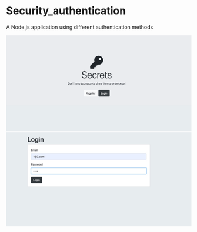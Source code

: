 # Security_authentication
A Node.js application using different authentication methods

<p>
  <img src="screenshot_01.png"/>
  <img src="screenshot_02.png"/> 
</p>
